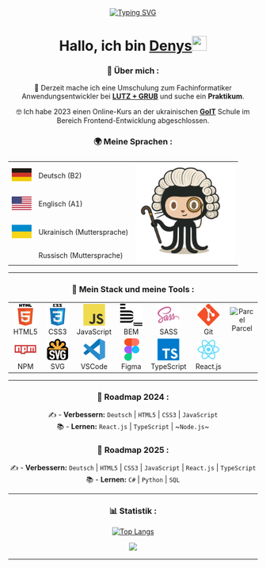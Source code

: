 <div align="center">
<a href="https://git.io/typing-svg"><img src="https://readme-typing-svg.herokuapp.com?font=Fira+Code&pause=500&color=BFC26B&center=true&vCenter=true&width=435&lines=Frontend-Entwickler" alt="Typing SVG" /></a>
  
<h1 align="center">Hallo, ich bin <a href="https://github.com/lordponchik" target="_blank">Denys</a><img src="https://github.com/blackcater/blackcater/raw/main/images/Hi.gif" width="30" height="30"/></h1>
</div>

<div align="center">
  <h3>📖 Über mich : </h3>
🧠 Derzeit mache ich eine Umschulung zum Fachinformatiker Anwendungsentwickler bei <a href="https://www.lutzundgrub.de/"><b>LUTZ + GRUB</b></a> und suche ein <b>Praktikum</b>.

🤓 Ich habe 2023 einen Online-Kurs an der ukrainischen <a href="https://goit.global/ua/"><b>GoIT</b></a> Schule im Bereich Frontend-Entwicklung abgeschlossen.

<h3>🌍 Meine Sprachen :</h3>

<table style="display: flex; align-items: flex-start; align: center;">
	<tbody>
		<tr>
			<td><img src="./images/flags/flag_germany.jpg" width="40"/></td>
			<td>Deutsch (B2)</td>
			<td rowspan="4"><img src="./images/octocat.png" width="200"/></td>
		</tr>
		<tr>
			<td><img src="./images/flags/flag_usa.jpg" width="40"/></td>
			<td>Englisch (A1)</td>
		</tr>
		<tr>
			<td><img src="./images/flags/flag_ukraine.jpg" width="40"/></td>
			<td>Ukrainisch (Muttersprache)</td>
		</tr>
		<tr>
			<td></td>
			<td>Russisch (Muttersprache)</td>
		</tr>
	</tbody>
</table></div>

---

<div align="center">
  
<h3>🔨 Mein Stack und meine Tools :</h3>

<table>
  <tr>
     <td align="center"  width="90">
         <img src="./images/icons/stack/html5.svg" alt="HTML5" width="45" height="45"/>
      <br>HTML5
    </td>
    <td align="center" width="90">
        <img src="./images/icons/stack/css3.svg" alt="CSS3" width="45" height="45"/>
      <br>CSS3
    </td>
    <td align="center" width="90">
         <img src="./images/icons/stack/javascript.svg" alt="JS" width="45" height="45"/>
      <br>JavaScript
    </td>
    <td align="center" width="90">
        <img src="./images/icons/stack/bem.svg" alt="BEM" width="45" height="45"/>
      <br>BEM
    </td>
    <td align="center" width="90">
        <img src="./images/icons/stack/sass.svg" alt="SASS" width="45" height="45"/>
      <br>SASS
    </td>
    <td align="center" width="90">
        <img src="./images/icons/stack/git.svg" alt="Git" width="45" height="45"/>
      <br>Git
    </td>
        <td align="center" width="90">
        <img src="./images/icons/stack/parcel.avif" alt="Parcel" width="45" height="45"/>
      <br>Parcel
    </td>
  </tr>
  <tr>
    <td align="center" width="90">
      <img src="./images/icons/stack/npm.svg" alt="NPM" width="45" height="45"/>
      <br>NPM
    </td>
        <td align="center" width="90">
       <img src="./images/icons/stack/svg.png" alt="SVG" width="45" height="45"/>
      <br>SVG
      </td>
    <td align="center" width="90">
        <img src="./images/icons/stack/vscode.svg" alt="VSCode" width="45" height="45"/>
      <br>VSCode
    </td>      
  <td align="center" width="90">
        <img src="./images/icons/stack/figma.svg" alt="Figma" width="45" height="45"/>
      <br>Figma
     </td>
    <td align="center" width="90">
        <img src="./images/icons/stack/typescript.svg" alt="TS" width="45" height="45"/>
      <br>TypeScript
    </td>
    <td align="center" width="90">
        <img src="./images/icons/stack/react.svg" alt="React.js" width="45" height="45"/>
      <br>React.js
    </td>
    </tr>
</table></div>

---
  
<div align="center">
 <h3>🚀 Roadmap 2024 :</h3>

✍️ - **Verbessern:** `Deutsch` | `HTML5` | `CSS3` | `JavaScript` <br>
📚 - **Lernen:** `React.js` | `TypeScript` | ~`Node.js`~ <br>

<h3>🚀 Roadmap 2025 :</h3> 

✍️ - **Verbessern:** `Deutsch` | `HTML5` | `CSS3` | `JavaScript` | `React.js` | `TypeScript` <br>
📚 - **Lernen:** `C#` | `Python` | `SQL` <br>
</div>

---

<div align="center">
 <h3>📊 Statistik :</h3>

[![Top Langs](https://github-readme-stats.vercel.app/api/top-langs/?username=lordponchik&layout=compact&locale=de&card_width=400&theme=aura_dark)](https://github.com/lordponchik/github-readme-stats)  

<img src="https://www.codewars.com/users/LordPonchik/badges/large">
</div>


---
